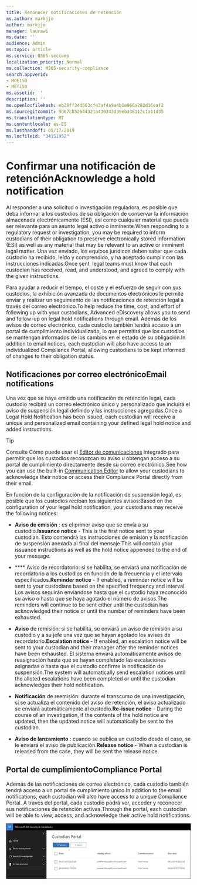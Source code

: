 ```yaml
---
title: Reconocer notificaciones de retención
ms.author: markjjo
author: markjjo
manager: laurawi
ms.date: ''
audience: Admin
ms.topic: article
ms.service: O365-seccomp
localization_priority: Normal
ms.collection: M365-security-compliance
search.appverid:
- MOE150
- MET150
ms.assetid: ''
description: ''
ms.openlocfilehash: eb29ff34d663cf43af4a9a4b1e966a282d16eaf2
ms.sourcegitcommit: 9d67cb52544321a430343d39eb336112c1a11d35
ms.translationtype: MT
ms.contentlocale: es-ES
ms.lasthandoff: 05/17/2019
ms.locfileid: "34151952"
---
```

# <a name="acknowledge-a-hold-notification"></a><span data-ttu-id="285e3-102">Confirmar una notificación de retención</span><span class="sxs-lookup"><span data-stu-id="285e3-102">Acknowledge a hold notification</span></span> 
<span data-ttu-id="285e3-103">Al responder a una solicitud o investigación reguladora, es posible que deba informar a los custodios de su obligación de conservar la información almacenada electrónicamente (ESI), así como cualquier material que pueda ser relevante para un asunto legal activo o inminente.</span><span class="sxs-lookup"><span data-stu-id="285e3-103">When responding to a regulatory request or investigation, you may be required to  inform custodians of their obligation to preserve electronically stored information (ESI) as well as any material that may be relevant to an active or imminent legal matter.</span></span> <span data-ttu-id="285e3-104">Una vez enviado, los equipos jurídicos deben saber que cada custodio ha recibido, leído y comprendido, y ha aceptado cumplir con las instrucciones indicadas.</span><span class="sxs-lookup"><span data-stu-id="285e3-104">Once sent, legal teams must know that each custodian has received, read, and understood, and agreed to comply with the given instructions.</span></span>

<span data-ttu-id="285e3-105">Para ayudar a reducir el tiempo, el coste y el esfuerzo de seguir con sus custodios, la exhibición avanzada de documentos electrónicos le permite enviar y realizar un seguimiento de las notificaciones de retención legal a través del correo electrónico.</span><span class="sxs-lookup"><span data-stu-id="285e3-105">To help reduce the time, cost, and effort of following up with your custodians,  Advanced eDiscovery allows you to send and follow-up on legal hold notifications through email.</span></span> <span data-ttu-id="285e3-106">Además de los avisos de correo electrónico, cada custodio también tendrá acceso a un portal de cumplimiento individualizado, lo que permitirá que los custodios se mantengan informados de los cambios en el estado de su obligación.</span><span class="sxs-lookup"><span data-stu-id="285e3-106">In addition to email notices, each custodian will also have access to an individualized Compliance Portal, allowing custodians to be kept informed of changes to their obligation status.</span></span>

## <a name="email-notifications"></a><span data-ttu-id="285e3-107">Notificaciones por correo electrónico</span><span class="sxs-lookup"><span data-stu-id="285e3-107">Email notifications</span></span>
<span data-ttu-id="285e3-108">Una vez que se haya emitido una notificación de retención legal, cada custodio recibirá un correo electrónico único y personalizado que incluirá el aviso de suspensión legal definido y las instrucciones agregadas.</span><span class="sxs-lookup"><span data-stu-id="285e3-108">Once a Legal Hold Notification has been issued, each custodian will receive a unique and personalized email containing your defined legal hold notice and added instructions.</span></span> 

> [!Tip] 
> <span data-ttu-id="285e3-109">Consulte Cómo puede usar el [Editor de comunicaciones](using-communications-editor.md) integrado para permitir que los custodios reconozcan su aviso u obtengan acceso a su portal de cumplimiento directamente desde su correo electrónico.</span><span class="sxs-lookup"><span data-stu-id="285e3-109">See how you can use the built-in  [Communication Editor](using-communications-editor.md) to allow your custodians to acknowledge their notice or access their Compliance Portal directly from their email.</span></span>

<span data-ttu-id="285e3-110">En función de la configuración de la notificación de suspensión legal, es posible que los custodios reciban los siguientes avisos:</span><span class="sxs-lookup"><span data-stu-id="285e3-110">Based on the configuration of your legal hold notification, your custodians may receive the following notices:</span></span> 

- <span data-ttu-id="285e3-111">**Aviso de emisión** : es el primer aviso que se envía a su custodio.</span><span class="sxs-lookup"><span data-stu-id="285e3-111">**Issuance notice** - This is the first notice sent to your custodian.</span></span> <span data-ttu-id="285e3-112">Esto contendrá las instrucciones de emisión y la notificación de suspensión anexada al final del mensaje.</span><span class="sxs-lookup"><span data-stu-id="285e3-112">This will contain your issuance instructions as well as the hold notice appended to the end of your message.</span></span>

- <span data-ttu-id="285e3-113">\*\*\*\* Aviso de recordatorio: si se habilita, se enviará una notificación de recordatorio a los custodios en función de la frecuencia y el intervalo especificados.</span><span class="sxs-lookup"><span data-stu-id="285e3-113">**Reminder notice** - If enabled, a reminder notice will be sent to your custodians based on the specified frequency and interval.</span></span> <span data-ttu-id="285e3-114">Los avisos seguirán enviándose hasta que el custodio haya reconocido su aviso o hasta que se haya agotado el número de avisos.</span><span class="sxs-lookup"><span data-stu-id="285e3-114">The reminders will continue to be sent either until the custodian has acknowledged their notice or until the number of reminders have been exhausted.</span></span>

- <span data-ttu-id="285e3-115">**Aviso** de remisión: si se habilita, se enviará un aviso de remisión a su custodio y a su jefe una vez que se hayan agotado los avisos de recordatorio.</span><span class="sxs-lookup"><span data-stu-id="285e3-115">**Escalation notice** - If enabled, an escalation notice will be sent to your custodian and their manager after the reminder notices have been exhausted.</span></span> <span data-ttu-id="285e3-116">El sistema enviará automáticamente avisos de reasignación hasta que se hayan completado las escalaciones asignadas o hasta que el custodio confirme la notificación de suspensión.</span><span class="sxs-lookup"><span data-stu-id="285e3-116">The system will automatically send escalation notices until the alloted escalations have been completed or until the custodian acknowledges their hold notification.</span></span>

- <span data-ttu-id="285e3-117">**Notificación** de reemisión: durante el transcurso de una investigación, si se actualiza el contenido del aviso de retención, el aviso actualizado se enviará automáticamente al custodio.</span><span class="sxs-lookup"><span data-stu-id="285e3-117">**Re-issue notice** - During the course of an investigation, if the contents of the hold notice are updated, then the updated notice will automatically be sent to the custodian.</span></span>

- <span data-ttu-id="285e3-118">**Aviso de lanzamiento** : cuando se publica un custodio desde el caso, se le enviará el aviso de publicación.</span><span class="sxs-lookup"><span data-stu-id="285e3-118">**Release notice** - When a custodian is released from the case, they will be sent the release notice.</span></span> 

## <a name="compliance-portal"></a><span data-ttu-id="285e3-119">Portal de cumplimiento</span><span class="sxs-lookup"><span data-stu-id="285e3-119">Compliance Portal</span></span>
<span data-ttu-id="285e3-120">Además de las notificaciones de correo electrónico, cada custodio también tendrá acceso a un portal de cumplimiento único.</span><span class="sxs-lookup"><span data-stu-id="285e3-120">In addition to the email notifications, each custodian will also have access to a unique Compliance Portal.</span></span> <span data-ttu-id="285e3-121">A través del portal, cada custodio podrá ver, acceder y reconocer sus notificaciones de retención activas.</span><span class="sxs-lookup"><span data-stu-id="285e3-121">Through the portal, each custodian will be able to view, access, and acknowledge their active hold notifications.</span></span>

![Portal de cumplimiento de un custodio](../media/CustodianPortal.jpg)
